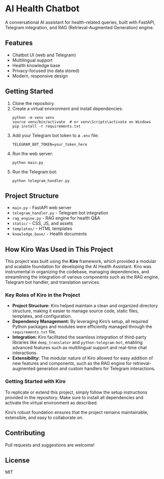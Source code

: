 # AI Health Chatbot

A conversational AI assistant for health-related queries, built with FastAPI, Telegram integration, and RAG (Retrieval-Augmented Generation) engine.

## Features
- Chatbot UI (web and Telegram)
- Multilingual support
- Health knowledge base
- Privacy-focused (no data stored)
- Modern, responsive design

## Getting Started
1. Clone the repository.
2. Create a virtual environment and install dependencies:
   ```
   python -m venv venv
   source venv/bin/activate  # or venv\Scripts\activate on Windows
   pip install -r requirements.txt
   ```
3. Add your Telegram bot token to a `.env` file:
   ```
   TELEGRAM_BOT_TOKEN=your_token_here
   ```
4. Run the web server:
   ```
   python main.py
   ```
5. Run the Telegram bot:
   ```
   python telegram_handler.py
   ```

## Project Structure
- `main.py` - FastAPI web server
- `telegram_handler.py` - Telegram bot integration
- `rag_engine.py` - RAG engine for health Q&A
- `static/` - CSS, JS, and assets
- `templates/` - HTML templates
- `knowledge_base/` - Health documents

## How Kiro Was Used in This Project

This project was built using the **Kiro** framework, which provided a modular and scalable foundation for developing the AI Health Assistant. Kiro was instrumental in organizing the codebase, managing dependencies, and streamlining the integration of various components such as the RAG engine, Telegram bot handler, and translation services.

### Key Roles of Kiro in the Project

- **Project Structure:** Kiro helped maintain a clean and organized directory structure, making it easier to manage source code, static files, templates, and configuration.
- **Dependency Management:** By leveraging Kiro’s setup, all required Python packages and modules were efficiently managed through the `requirements.txt` file.
- **Integration:** Kiro facilitated the seamless integration of third-party libraries like `deep_translator` and `python-telegram-bot`, enabling advanced features such as multilingual support and real-time chat interactions.
- **Extensibility:** The modular nature of Kiro allowed for easy addition of new features and components, such as the RAG engine for retrieval-augmented generation and custom handlers for Telegram interactions.

### Getting Started with Kiro

To replicate or extend this project, simply follow the setup instructions provided in the repository. Make sure to install all dependencies and activate the virtual environment as described.

Kiro’s robust foundation ensures that the project remains maintainable, extensible, and easy to collaborate on.

## Contributing
Pull requests and suggestions are welcome!

## License
MIT
